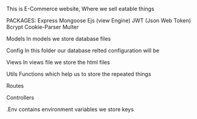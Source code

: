 This is E-Commerce website, Where we sell eatable things


PACKAGES:
Express
Mongoose
Ejs (view Engine)
JWT (Json Web Token)
Bcrypt
Cookie-Parser
Multer


Models
In models we store database files

Config
In this folder our database relted configuration will be

Views
In views file we store the html files

Utils
Functions which help us to store the repeated things

Routes

Controllers

.Env 
contains environment variables we store keys

